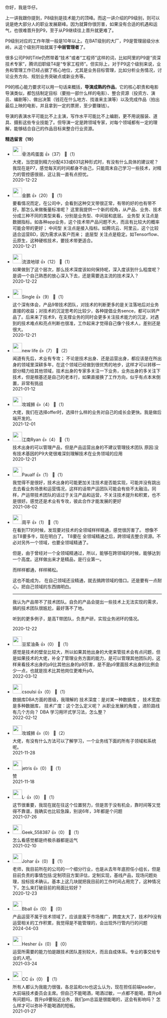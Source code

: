 你好，我是华仔。

上一讲我跟你提到，P8级别是技术能力的顶峰。而这一讲介绍的P9级别，则可以说是绝大部分人的职业发展巅峰。因为就算你很厉害，如果没有合适的机遇和运气，也很难晋升到P9，至于从P9继续往上晋升就更难了。

P9级别对应的工作年限一般是10年以上。在BAT级别的大厂，P9是管理层级分水岭，从这个级别开始就属于**中层管理者**了。

很多公司P9的Title仍然带着“技术”或者“工程师”这样的词，比如阿里的P9是“资深技术专家”，腾讯旧职级T4是“专家工程师”。但实际上，对于P9这个级别来说，业务和管理工作已经占据了核心地位，尤其是业务目标管理，比如分析业务情况，讨论业务方向、规划业务突破点或新业务等。

P9的核心能力要求可以用一句话来概括，**导演成熟的作品**。它的核心职责和电影导演类似，都包括制定目标（要拍一部什么样的电影）、整合资源（投资方、演员、编剧等）、做出决策（钱花在什么地方、找谁来主演等）以及完成作品（拍出最后上映的电影，并且拿到一定的票房，至少要赚钱）。

导演的表演水平可能比不上主演，写作水平可能比不上编剧，更不用说服装、道具、摄影这些专业技能了。但导演一定是跨领域专家，对每个领域都有一定的理解，能够结合自己的作品目标来整合行业资源。
<div><strong>精选留言（19）</strong></div><ul>
<li><img src="https://static001.geekbang.org/account/avatar/00/10/05/92/b609f7e3.jpg" width="30px"><span>骨汤鸡蛋面</span> 👍（37） 💬（1）<div>大佬，当您提到精力分配433或631这种形式时，有没有什么具体的建议呢？我现在是P7，感觉每天的时间都身不由己，只能周末自己学习一些技术，对精力的管控感很弱，这让我一直有点担忧。</div>2020-12-22</li><br/><li><img src="https://static001.geekbang.org/account/avatar/00/0f/8e/5d/562e90d6.jpg" width="30px"><span>金鹏</span> 👍（20） 💬（1）<div>要看情况而定，在公司中，会看到这种交叉带很正常，有带的好的也有带不好。那怎么来做衡量标准呢？
这里我提供一个新的视角，从产品、业务、技术分成三种不同的类型来看，分别是业务型、中间层和底层。
业务型 关注点是数据指标。如各种app业务，这个技术带产品问题不大，而且有比较大的概率可能会带的更好；
中间型 关注点是接入指标。如腾讯云、阿里云，这个比较适合运营BD，因为需求从客户而来；
底层型 关注点是稳定。如Tensorflow、云原生，这种硬核技术，要技术带更适合。</div>2020-12-21</li><br/><li><img src="https://static001.geekbang.org/account/avatar/00/16/dc/19/c058bcbf.jpg" width="30px"><span>流浪地球</span> 👍（12） 💬（1）<div>如果做到了这个层次，那么技术深度该如何保持呢，深入度该到什么程度呢？是调一个自己熟悉的放心深入下去，还是需要选主流的技术深入？</div>2020-12-22</li><br/><li><img src="https://static001.geekbang.org/account/avatar/00/11/c0/bf/9d6f3645.jpg" width="30px"><span>Single</span> 👍（9） 💬（1）<div>这个深有体会，产品9带技术团队，对技术的判断更多的是关注落地后对业务直接的收益；对技术的沉淀思考的比较少，各种提倡业务sence，都可以转产品了。后来来了技术9，在支撑业务的同时会更多关注技术能力的沉淀，对遇到的技术难点和亮点判断也很准，工作起来才觉得自己像个技术人，差别还是很大。</div>2020-12-21</li><br/><li><img src="https://static001.geekbang.org/account/avatar/00/16/17/ba/c56aa720.jpg" width="30px"><span>new life</span> 👍（7） 💬（2）<div>闻道有先后，术业有专攻；
不论是技术出身、还是运营出身，都应该是在所出身的领域里深耕多年，在这个领域已经做到很优秀的地步，这样才可以转移一部分精力给其他领域，技术出身的专家多关注一下业务，业务出身的多关注下技术，但是根基还是自己的老本行，如果直接换了工作方向，似乎有点本末倒置，非常有挑战</div>2021-01-12</li><br/><li><img src="" width="30px"><span>攻城狮</span> 👍（4） 💬（1）<div>大佬，我们在选择offer时，选择什么样的业务对自己的成长会更快。我是做后端开发的。</div>2021-12-01</li><br/><li><img src="https://static001.geekbang.org/account/avatar/00/14/91/21/c26f6be5.jpg" width="30px"><span>江南Ryan</span> 👍（4） 💬（1）<div>技术出身的可以管理产品，但是产品运营出身的不建议管理技术团队
原因:没有技术基因的P9大佬很难深刻理解技术在业务领域的应用</div>2020-12-21</li><br/><li><img src="https://static001.geekbang.org/account/avatar/00/11/ff/21/77949293.jpg" width="30px"><span>Paualf</span> 👍（1） 💬（1）<div>我觉得不是很好，技术出身的可能更加关注技术是否能实现，可能并没有跳出去去看业务场景和运营情况，这样的话带产运团队可能会有些不太融洽。同样，产运带技术团队的话过于关注产品和运营，不关注技术提升和积累，也不是很好。感觉还是术业有专攻，彼此合作才能发展的更好</div>2021-08-02</li><br/><li><img src="https://static001.geekbang.org/account/avatar/00/13/37/e0/23f288ae.jpg" width="30px"><span>周平</span> 👍（1） 💬（1）<div>在看到T7的时候，发现要对技术的全领域样样精通，感觉很厉害了。
想像不出T8要多牛，现在明白了。
T8要在 全领域精通之后，跨领域去整合资源。不必对另外一个领域，也要全领域精通了。

但是，由于曾经对一个全领域精通过，所以，能够在跨领域的时候，能够达到一个高度。这样做出来才是精品，是行业第一。

而样样都通，样样稀松。

这也不能成为， 在自己领域还没精通，就去搞跨领域的借口。还是要有一点耐心，把自己领域的东西搞明白。

----

我认为产品带不了技术团队。自负的产品会提出一些技术上无法实现的需求，搞的技术团队很尴尬，最好落不了地。

听到的更多例子，是高T带团队，负责产研，实现业务闭环的情况。</div>2020-12-22</li><br/><li><img src="" width="30px"><span>豆浆油条</span> 👍（0） 💬（1）<div>感觉是技术的壁垒比较大，所以如果其他出身的大佬来管技术会有点问题，但是如果技术的大佬，补全了管理业务方面的能力，是可以管理其他团队的，这样来看技术出身的p9比其他出身的p9厉害，是不是p9里面技术出身的比例会少一点，也就是技术比其他岗位更难升p0。</div>2022-03-12</li><br/><li><img src="https://static001.geekbang.org/account/avatar/00/12/ba/48/c892a35b.jpg" width="30px"><span>csoulsi</span> 👍（0） 💬（1）<div>数据库DBA方面的晋级，我理解的 技术深度：是对某一种数据库 ， 技术宽度: 是多种数据库， 技术广度：这个怎么定义呢？  从职业发展的角度 ，进阶路线有几个方向？    DBA 学习用环式学习法，怎么整？</div>2022-02-12</li><br/><li><img src="" width="30px"><span>攻城狮</span> 👍（0） 💬（2）<div>大佬，有没有什么方法可以了解学习，一个业务线下面的所有子领域和系统呢。</div>2021-11-28</li><br/><li><img src="https://static001.geekbang.org/account/avatar/00/0f/ad/41/aed3f681.jpg" width="30px"><span>jetris</span> 👍（0） 💬（1）<div>赞</div>2021-11-18</li><br/><li><img src="https://static001.geekbang.org/account/avatar/00/13/05/da/202daf69.jpg" width="30px"><span>L·</span> 👍（0） 💬（1）<div>这节很重要，我现在就在往这个位置努力，但是苦于没有机会，靠时间等又觉得不靠谱，我确实也比较急躁，别说6年，3年都是个问题</div>2021-07-26</li><br/><li><img src="http://thirdwx.qlogo.cn/mmopen/vi_32/FqWrN8aNrlXEfo2YeDeCRuWMZ57VzsNC0aibkEIdiaNBdUVPjlBXrg9F4Eb8uMFYckuSgmXQ49vT6SHoicAjeEGdA/132" width="30px"><span>Geek_558387</span> 👍（0） 💬（1）<div>怎么看感觉都是终极杀器都是运气</div>2021-02-10</li><br/><li><img src="https://static001.geekbang.org/account/avatar/00/10/d0/91/89123507.jpg" width="30px"><span>Johar</span> 👍（0） 💬（1）<div>老师，我目前所在的公司的一个细分行业，也是从去年年底担任小组长，但是目前负责的事情包括:定制项目方案评估，定制实现，基线产品，现场问题处理，投标技术确认。基本上这几块就把我目前的工作时间占用完了，这种情况下，怎么来打破目前的局面比较好？</div>2020-12-23</li><br/><li><img src="http://thirdwx.qlogo.cn/mmopen/vi_32/Q0j4TwGTfTIaaDFHiag4sFcO7JUn028Mtk1YvFpibIibLzcTE7Qak0icJklMpqh7k5dSK27dibicMuNgYMozgaibeYppA/132" width="30px"><span>Bball</span> 👍（0） 💬（0）<div>产品运营不属于技术领域了，应该是属于市场推广，跨度太大了，技术P9没有运营相关的工作积累，我觉得是不能管理的，会出现外行管内行的问题</div>2024-04-03</li><br/><li><img src="https://static001.geekbang.org/account/avatar/00/0f/ab/10/b812ff3e.jpg" width="30px"><span>Hesher</span> 👍（0） 💬（0）<div>运营所需要的能力怕是跟技术团队差别较大，而且自成体系。专业的事交给专业的人吧。</div>2021-03-24</li><br/><li><img src="https://static001.geekbang.org/account/avatar/00/13/2c/d0/841ce748.jpg" width="30px"><span>CC</span> 👍（0） 💬（1）<div>所有人都认为我能力很强，各总监和cto也这么认为，现在担任前端leader，大前端技术委员会主席。但自己不能喝酒，喝酒过敏，一点都不能喝，晋升p8有问题吗，晋升p9要贴近业务，我们pm总监是很能喝的，这会有影响吗？ 怎么样才可以弥补不能喝酒的短板。</div>2021-01-27</li><br/>
</ul>